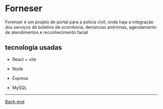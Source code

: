 # Forneser

<p> Forenser é um projeto de portal para a polícia civil, onde haja a integração dos serviços de boletins de ocorrência, denúncias anônimas, agendamento de atendimentos e reconhecimento facial</p>

<h2>tecnologia usadas</h2>
<ul>
  <li><p> React + vite </p></li>
 <li><p> Node </p></li>
<li><p> Express </p></li>
 <li><p> MySQL </p></li>
</ul>


<hr>
<p><a href="https://github.com/BernardoSsilva/Forencer_BackEnd">Back-end</a></p>

